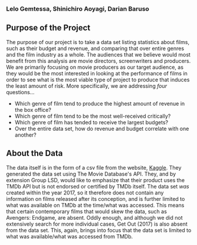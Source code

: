 ### Lelo Gemtessa, Shinichiro Aoyagi, Darian Baruso

## Purpose of the Project
The purpose of our project is to take a data set listing statistics about films, such as
their budget and revenue, and comparing that over entire genres and the film industry as a
whole. The audiences that we believe would most benefit from this analysis are movie
directors, screenwriters and producers. We are primarily focusing on movie producers as our
target audience, as they would be the most interested in looking at the performance of
films in order to see what is the most viable type of project to produce that induces the
least amount of risk. More specifically, we are addressing _four_ questions...

* Which genre of film tend to produce the highest amount of revenue in the box office?
* Which genre of film tend to be the most well-received critically?
* Which genre of film has tended to receive the largest budgets?
* Over the entire data set, how do revenue and budget correlate with one another?

## About the Data
The data itself is in the form of a csv file from the website,
[Kaggle](https://www.kaggle.com/tmdb/tmdb-movie-metadata#tmdb_5000_movies.csv). They
generated the data set using The Movie Database's API. They, and by extension Group LSD,
would like to emphasize that their product uses the TMDb API but is not endorsed or
certified by TMDb itself. The data set _was_ created within the year 2017, so it
therefore does not contain any information on films released after its conception, and is
further limited to what was available on TMDb at the time/what was accessed. This means
that certain contemporary films that would skew the data, such as Avengers: Endgame, are
absent. Oddly enough, and although we did not extensively search for more individual
cases, Get Out (2017) is also absent from the data set. This, again, brings into focus
that the data set is limited to what was available/what was accessed from TMDb.

